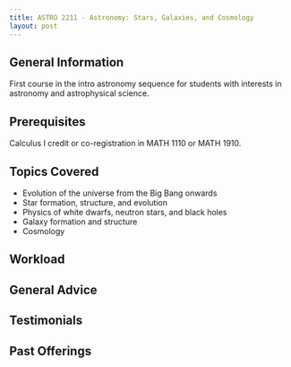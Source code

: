 ```yaml
---
title: ASTRO 2211 - Astronomy: Stars, Galaxies, and Cosmology
layout: post
---
```


<link rel="stylesheet" href="/main.css">

## General Information

First course in the intro astronomy sequence for students with interests in astronomy and astrophysical science.

## Prerequisites

Calculus I credit or co-registration in MATH 1110 or MATH 1910.

## Topics Covered

  - Evolution of the universe from the Big Bang onwards
  - Star formation, structure, and evolution
  - Physics of white dwarfs, neutron stars, and black holes
  - Galaxy formation and structure
  - Cosmology

## Workload


## General Advice


## Testimonials


## Past Offerings
